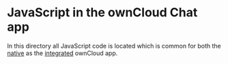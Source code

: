 JavaScript in the ownCloud Chat app
====

In this directory all JavaScript code is located which is common for both the [native]()  as the [integrated]() ownCloud app.
